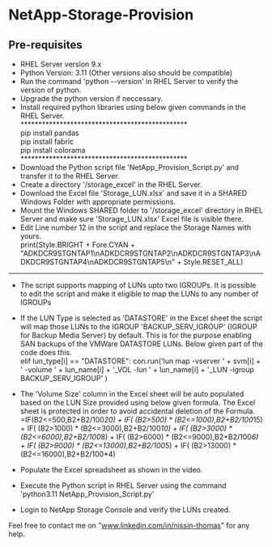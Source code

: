 # NetApp-Storage-Provision

Pre-requisites<br>
--------------------------------------------------------------------------------------------------------------------------
- RHEL Server version 9.x<br>
- Python Version: 3.11 (Other versions also should be compatible)<br>
- Run the command 'python --version' in RHEL Server to verify the version of python.<br>
- Upgrade the python version if neccessary.<br>
- Install required python libraries using below given commands in the RHEL Server.<br>
***********************************************<br>
pip install pandas<br>
pip install fabric<br>
pip install colorama<br>
***********************************************<br>
- Download the Python script file 'NetApp_Provision_Script.py' and transfer it to the RHEL Server.<br>
- Create a directory '/storage_excel' in the RHEL Server.<br>
- Download the Excel file 'Storage_LUN.xlsx' and save it in a SHARED Windows Folder with appropriate permissions.<br>
- Mount the Windows SHARED folder to '/storage_excel' directory in RHEL Server and make sure 'Storage_LUN.xlsx' Excel file is visible there.<br>
- Edit Line number 12 in the script and replace the Storage Names with yours.<br>
    print(Style.BRIGHT + Fore.CYAN + "ADKDCR9STGNTAP1\nADKDCR9STGNTAP2\nADKDCR9STGNTAP3\nADKDCR9STGNTAP4\nADKDCR9STGNTAP5\n"     + Style.RESET_ALL)<br>

--------------------------------------------------------------------------------------------------------------------------
- The script supports mapping of LUNs upto two IGROUPs. It is possible to edit the script and make it eligible to map the LUNs to any number of IGROUPs
- If the LUN Type is selected as 'DATASTORE' in the Excel sheet the script will map those LUNs to the IGROUP         'BACKUP_SERV_IGROUP' (IGROUP for Backup Media Server) by default. This is for the purpose enabling SAN backups of the VMWare DATASTORE LUNs. Below given part of the code does this.<br>
elif lun_type[i] == "DATASTORE":
    con.run('lun map -vserver ' + svm[i] + ' -volume ' + lun_name[i] + '_VOL -lun ' + lun_name[i] + '_LUN -igroup BACKUP_SERV_IGROUP' )<br>

- The 'Volume Size' column in the Excel sheet will be auto populated based on the LUN Size provided using below given formula. The Excel sheet is protected in order to avoid accidental deletion of the Formula.<br>
=IF(B2<=500,B2+B2/100*20) + IF( (B2>500) * (B2<=1000),B2+B2/100*15) + IF( (B2>1000) * (B2<=3000),B2+B2/100*10) + IF( (B2>3000) * (B2<=6000),B2+B2/100*8) + IF( (B2>6000) * (B2<=9000),B2+B2/100*6) + IF( (B2>9000) * (B2<=13000),B2+B2/100*5) + IF( (B2>13000) * (B2<=16000),B2+B2/100*4)<br>

- Populate the Excel spreadsheet as shown in the video.<br>
- Execute the Python script in RHEL Server using the command 'python3.11 NetApp_Provision_Script.py'<br>
- Login to NetApp Storage Console and verify the LUNs created.<br>

Feel free to contact me on "www.linkedin.com/in/nissin-thomas" for any help.<br>
